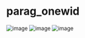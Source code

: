 # parag_onewid
![image](https://user-images.githubusercontent.com/74205927/184730798-eb20d571-ba1b-4f0b-908c-459883e65742.png)
![image](https://user-images.githubusercontent.com/74205927/184730932-5a681b61-b353-4f5e-b083-c59643a742de.png)
![image](https://user-images.githubusercontent.com/74205927/184731017-377487d8-3d95-40a8-8b17-ea3863da1278.png)
